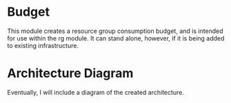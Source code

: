 # Budget
This module creates a resource group consumption budget, and is intended for use within the rg module.  It can stand alone, however, if it is being added to existing infrastructure.

# Architecture Diagram
Eventually, I will include a diagram of the created architecture.
